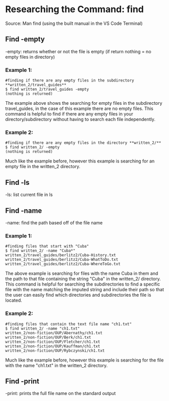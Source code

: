 # Researching the Command: find
Source: Man find (using the built manual in the VS Code Terminal)

## Find -empty
-empty: returns whether or not the file is empty (if return nothing = no empty files in directory)

### Example 1:
```
#finding if there are any empty files in the subdirectory **written_2/travel_guides**
$ find written_2/travel_guides -empty
(nothing is returned)
```

The example above shows the searching for empty files in the subdirectory travel_guides, in the case of this example there are no empty files. This command is helpful to find if there are any empty files in your directory/subdirectory without having to search each file independently.

### Example 2:
```
#finding if there are any empty files in the directory **written_2/**
$ find written_2/ -empty
(nothing is returned)
```

Much like the example before, however this example is searching for an empty file in the written_2 directory.

## Find -ls
-ls: list current file in ls


## Find -name
-name: find the path based off of the file name

### Example 1:
```
#finding files that start with "Cuba"
$ find written_2/ -name "Cuba*"
written_2/travel_guides/berlitz2/Cuba-History.txt
written_2/travel_guides/berlitz2/Cuba-WhatToDo.txt
written_2/travel_guides/berlitz2/Cuba-WhereToGo.txt
```

The above example is searching for files with the name Cuba in them and the path to that file containing the string "Cuba" in the written_2/ directory. This command is helpful for searching the subdirectories to find a specific file with the name matching the imputed string and include their path so that the user can easily find which directories and subdirectories the file is located.

### Example 2:
```
#finding files that contain the text file name "ch1.txt"
$ find written_2/ -name "ch1.txt"
written_2/non-fiction/OUP/Abernathy/ch1.txt
written_2/non-fiction/OUP/Berk/ch1.txt
written_2/non-fiction/OUP/Fletcher/ch1.txt
written_2/non-fiction/OUP/Kauffman/ch1.txt
written_2/non-fiction/OUP/Rybczynski/ch1.txt
```

Much like the example before, however this example is searching for the file with the name "ch1.txt" in the written_2 directory.

## Find -print
-print: prints the full file name on the standard output
